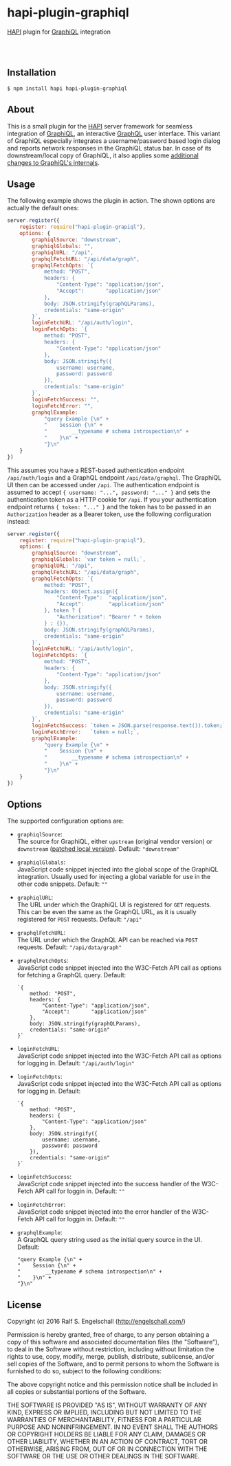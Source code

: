 
hapi-plugin-graphiql
====================

[HAPI](http://hapijs.com/) plugin for [GraphiQL](https://github.com/graphql/graphiql) integration

<p/>
<img src="https://nodei.co/npm/hapi-plugin-graphiql.png?downloads=true&stars=true" alt=""/>

<p/>
<img src="https://david-dm.org/rse/hapi-plugin-graphiql.png" alt=""/>

<img src="screenshot.png" alt=""/>

Installation
------------

```shell
$ npm install hapi hapi-plugin-graphiql
```

About
-----

This is a small plugin for the [HAPI](http://hapijs.com/)
server framework for seamless integration of
[GraphiQL](https://github.com/graphql/graphiql), an interactive
[GraphQL](http://graphql.org/) user interface. This variant of GraphiQL
especially integrates a username/password based login dialog and reports
network responses in the GraphiQL status bar. In case of its
downstream/local copy of GraphiQL, it also applies some [additional
changes to GraphiQL's internals](local/).

Usage
-----

The following example shows the plugin in action.
The shown options are actually the default ones:

```js
server.register({
    register: require("hapi-plugin-grapiql"),
    options: {
        graphiqlSource: "downstream",
        graphiqlGlobals: "",
        graphiqlURL: "/api",
        graphqlFetchURL: "/api/data/graph",
        graphqlFetchOpts: `{
            method: "POST",
            headers: {
                "Content-Type": "application/json",
                "Accept":       "application/json"
            },
            body: JSON.stringify(graphQLParams),
            credentials: "same-origin"
        }`,
        loginFetchURL: "/api/auth/login",
        loginFetchOpts: `{
            method: "POST",
            headers: {
                "Content-Type": "application/json"
            },
            body: JSON.stringify({
                username: username,
                password: password
            }),
            credentials: "same-origin"
        }`,
        loginFetchSuccess: "",
        loginFetchError: "",
        graphqlExample:
            "query Example {\n" +
            "    Session {\n" +
            "        __typename # schema introspection\n" +
            "    }\n" +
            "}\n"
    }
})
```

This assumes you have a REST-based authentication endpoint
`/api/auth/login` and a GraphQL endpoint `/api/data/graphql`. The
GraphiQL UI then can be accessed under `/api`. The authentication
endpoint is assumed to accept `{ username: "...", password: "..." }` and
sets the authentication token as a HTTP cookie for `/api`. If you your
authentication endpoint returns `{ token: "..." }` and the token has to be passed in an
`Authorization` header as a Bearer token, use the following configuration instead:

```js
server.register({
    register: require("hapi-plugin-grapiql"),
    options: {
        graphiqlSource: "downstream",
        graphiqlGlobals: `var token = null;`,
        graphiqlURL: "/api",
        graphqlFetchURL: "/api/data/graph",
        graphqlFetchOpts: `{
            method: "POST",
            headers: Object.assign({
                "Content-Type":  "application/json",
                "Accept":        "application/json"
            }, token ? {
                "Authorization": "Bearer " + token
            } : {}),
            body: JSON.stringify(graphQLParams),
            credentials: "same-origin"
        }`,
        loginFetchURL: "/api/auth/login",
        loginFetchOpts: `{
            method: "POST",
            headers: {
                "Content-Type": "application/json"
            },
            body: JSON.stringify({
                username: username,
                password: password
            }),
            credentials: "same-origin"
        }`,
        loginFetchSuccess: `token = JSON.parse(response.text()).token;`
        loginFetchError:   `token = null;`,
        graphqlExample:
            "query Example {\n" +
            "    Session {\n" +
            "        __typename # schema introspection\n" +
            "    }\n" +
            "}\n"
    }
})
```

Options
-------

The supported configuration options are:

- `graphiqlSource`:<br/>
  The source for GraphiQL, either `upstream` (original vendor version) or
  `downstream` ([patched local version](local/)).
  Default: `"downstream"`

- `graphiqlGlobals`:<br/>
  JavaScript code snippet injected into the global scope of the GraphiQL integration.
  Usually used for injecting a global variable for use in the other code snippets.
  Default: `""`

- `graphiqlURL`:<br/>
  The URL under which the GraphiQL UI is registered for `GET` requests.
  This can be even the same as the GraphQL URL, as it is usually registered for `POST` requests.
  Default: `"/api"`

- `graphqlFetchURL`:<br/>
  The URL under which the GraphQL API can be reached via `POST` requests.
  Default: `"/api/data/graph"`

- `graphqlFetchOpts`:<br/>
  JavaScript code snippet injected into the W3C-Fetch API call as options
  for fetching a GraphQL query.
  Default:

    ```
    `{
        method: "POST",
        headers: {
            "Content-Type": "application/json",
            "Accept":       "application/json"
        },
        body: JSON.stringify(graphQLParams),
        credentials: "same-origin"
    }`
    ```

- `loginFetchURL`:<br/>
  JavaScript code snippet injected into the W3C-Fetch API call as options
  for logging in.
  Default: `"/api/auth/login"`

- `loginFetchOpts`:<br/>
  JavaScript code snippet injected into the W3C-Fetch API call as options
  for logging in.
  Default:

    ```
    `{
        method: "POST",
        headers: {
            "Content-Type": "application/json"
        },
        body: JSON.stringify({
            username: username,
            password: password
        }),
        credentials: "same-origin"
    }`
    ```

- `loginFetchSuccess`:<br/>
  JavaScript code snippet injected into the success handler of the W3C-Fetch API call
  for loggin in.
  Default: `""`

- `loginFetchError`:<br/>
  JavaScript code snippet injected into the error handler of the W3C-Fetch API call
  for loggin in.
  Default: `""`

- `graphqlExample`:<br/>
  A GraphQL query string used as the initial query source in the UI.
  Default:

    ```
    "query Example {\n" +
    "    Session {\n" +
    "        __typename # schema introspection\n" +
    "    }\n" +
    "}\n"
    ```

License
-------

Copyright (c) 2016 Ralf S. Engelschall (http://engelschall.com/)

Permission is hereby granted, free of charge, to any person obtaining
a copy of this software and associated documentation files (the
"Software"), to deal in the Software without restriction, including
without limitation the rights to use, copy, modify, merge, publish,
distribute, sublicense, and/or sell copies of the Software, and to
permit persons to whom the Software is furnished to do so, subject to
the following conditions:

The above copyright notice and this permission notice shall be included
in all copies or substantial portions of the Software.

THE SOFTWARE IS PROVIDED "AS IS", WITHOUT WARRANTY OF ANY KIND,
EXPRESS OR IMPLIED, INCLUDING BUT NOT LIMITED TO THE WARRANTIES OF
MERCHANTABILITY, FITNESS FOR A PARTICULAR PURPOSE AND NONINFRINGEMENT.
IN NO EVENT SHALL THE AUTHORS OR COPYRIGHT HOLDERS BE LIABLE FOR ANY
CLAIM, DAMAGES OR OTHER LIABILITY, WHETHER IN AN ACTION OF CONTRACT,
TORT OR OTHERWISE, ARISING FROM, OUT OF OR IN CONNECTION WITH THE
SOFTWARE OR THE USE OR OTHER DEALINGS IN THE SOFTWARE.

